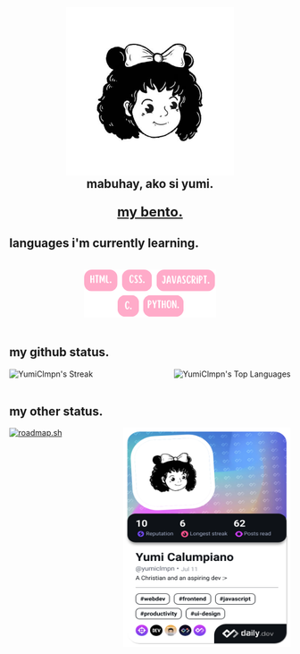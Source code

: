 <body>
  <div align="center">
    <img src="yumi.jpg" width='300px' alt="Yumi" />
    <h2 style='margin: 0;'>mabuhay, ako si yumi.</h2>
    <h3> <a class="webLink" style='font-size: 24px; font-weight: bold;' href="https://bento.me/yumiclmpn" target="_blank">my bento.</a> </h3>
  </div>

  <div>
    <h2>languages i'm currently learning.</h2>
  </div>

  <br>
    
  <div align = "center" width: 60%;>
    <img src='languages.png'>
  </div>

  <br>

  <h2>my github status.</h2>
  <div style="display: flex; justify-content: space-between;">
    <img src="https://github-readme-streak-stats.herokuapp.com/?user=YumiClmpn&amp;theme=default&amp;hide_border=true" alt="YumiClmpn&#39;s Streak">
    <img src="https://github-readme-stats.vercel.app/api/top-langs/?username=YumiClmpn&amp;theme=default&amp;show_icons=true&amp;hide_border=true&amp;layout=compact" alt="YumiClmpn&#39;s Top Languages">
  
  </div>

  <br>

  <h2>my other status.</h2>
  <div style="display: flex; justify-content: space-between;">
    <a href="https://roadmap.sh"><img src="https://roadmap.sh/card/tall/657d28ad5145316d250d8a14?variant=light" alt="roadmap.sh"/></a>
    <a href="https://app.daily.dev/yumiclmpn"><img src="./devcard.png" width="300" height="392" alt="Yumi Calumpiano's Dev Card"/></a>
  </div>
